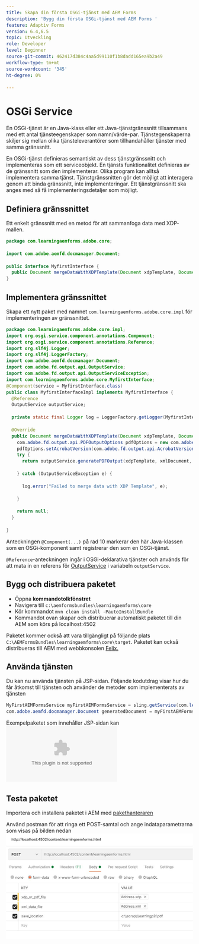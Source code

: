 ```yaml
---
title: Skapa din första OSGi-tjänst med AEM Forms
description: 'Bygg din första OSGi-tjänst med AEM Forms '
feature: Adaptiv Forms
version: 6.4,6.5
topic: Utveckling
role: Developer
level: Beginner
source-git-commit: 462417d384c4aa5d99110f1b8dadd165ea9b2a49
workflow-type: tm+mt
source-wordcount: '345'
ht-degree: 0%

---
```



# OSGi Service

En OSGi-tjänst är en Java-klass eller ett Java-tjänstgränssnitt tillsammans med ett antal tjänsteegenskaper som namn/värde-par. Tjänstegenskaperna skiljer sig mellan olika tjänsteleverantörer som tillhandahåller tjänster med samma gränssnitt.

En OSGi-tjänst definieras semantiskt av dess tjänstgränssnitt och implementeras som ett serviceobjekt. En tjänsts funktionalitet definieras av de gränssnitt som den implementerar. Olika program kan alltså implementera samma tjänst. Tjänstgränssnitten gör det möjligt att interagera genom att binda gränssnitt, inte implementeringar. Ett tjänstgränssnitt ska anges med så få implementeringsdetaljer som möjligt.

## Definiera gränssnittet

Ett enkelt gränssnitt med en metod för att sammanfoga data med <span class="x x-first x-last">XDP</span>-mallen.

```java
package com.learningaemforms.adobe.core;

import com.adobe.aemfd.docmanager.Document;

public interface MyfirstInterface {
  public Document mergeDataWithXDPTemplate(Document xdpTemplate, Document xmlDocument);
} 
```

## Implementera gränssnittet

Skapa ett nytt paket med namnet `com.learningaemforms.adobe.core.impl` för implementeringen av gränssnittet.

```java
package com.learningaemforms.adobe.core.impl;
import org.osgi.service.component.annotations.Component;
import org.osgi.service.component.annotations.Reference;
import org.slf4j.Logger;
import org.slf4j.LoggerFactory;
import com.adobe.aemfd.docmanager.Document;
import com.adobe.fd.output.api.OutputService;
import com.adobe.fd.output.api.OutputServiceException;
import com.learningaemforms.adobe.core.MyfirstInterface;
@Component(service = MyfirstInterface.class)
public class MyfirstInterfaceImpl implements MyfirstInterface {
  @Reference
  OutputService outputService;

  private static final Logger log = LoggerFactory.getLogger(MyfirstInterfaceImpl.class);

  @Override
  public Document mergeDataWithXDPTemplate(Document xdpTemplate, Document xmlDocument) {
    com.adobe.fd.output.api.PDFOutputOptions pdfOptions = new com.adobe.fd.output.api.PDFOutputOptions();
    pdfOptions.setAcrobatVersion(com.adobe.fd.output.api.AcrobatVersion.Acrobat_11);
    try {
      return outputService.generatePDFOutput(xdpTemplate, xmlDocument, pdfOptions);

    } catch (OutputServiceException e) {

      log.error("Failed to merge data with XDP Template", e);

    }

    return null;
  }

}
```

Anteckningen `@Component(...)` på rad 10 markerar den här Java-klassen som en OSGi-komponent samt registrerar den som en OSGi-tjänst.

`@Reference`-anteckningen ingår i OSGi-deklarativa tjänster och används för att mata in en referens för [OutputService](https://helpx.adobe.com/experience-manager/6-5/forms/javadocs/index.html?com/adobe/fd/output/api/OutputService.html) i variabeln `outputService`.


## Bygg och distribuera paketet

* Öppna **kommandotolkfönstret**
* Navigera till `c:\aemformsbundles\learningaemforms\core`
* Kör kommandot `mvn clean install -PautoInstallBundle`
* Kommandot ovan skapar och distribuerar automatiskt paketet till din AEM som körs på localhost:4502

Paketet kommer också att vara tillgängligt på följande plats `C:\AEMFormsBundles\learningaemforms\core\target`. Paketet kan också distribueras till AEM med webbkonsolen [Felix.](http://localhost:4502/system/console/bundles)

## Använda tjänsten

Du kan nu använda tjänsten på JSP-sidan. Följande kodutdrag visar hur du får åtkomst till tjänsten och använder de metoder som implementerats av tjänsten

```java
MyFirstAEMFormsService myFirstAEMFormsService = sling.getService(com.learningaemforms.adobe.core.MyFirstAEMFormsService.class);
com.adobe.aemfd.docmanager.Document generatedDocument = myFirstAEMFormsService.mergeDataWithXDPTemplate(xdp_or_pdf_template,xmlDocument);
```

Exempelpaketet som innehåller JSP-sidan kan ![hämtas här](assets/learning-aem-forms.zip)

## Testa paketet

Importera och installera paketet i AEM med [pakethanteraren](http://localhost:4502/crx/packmgr/index.jsp)

Använd postman för att ringa ett POST-samtal och ange indataparametrarna som visas på bilden nedan
![postman](assets/test-service-postman.JPG)
